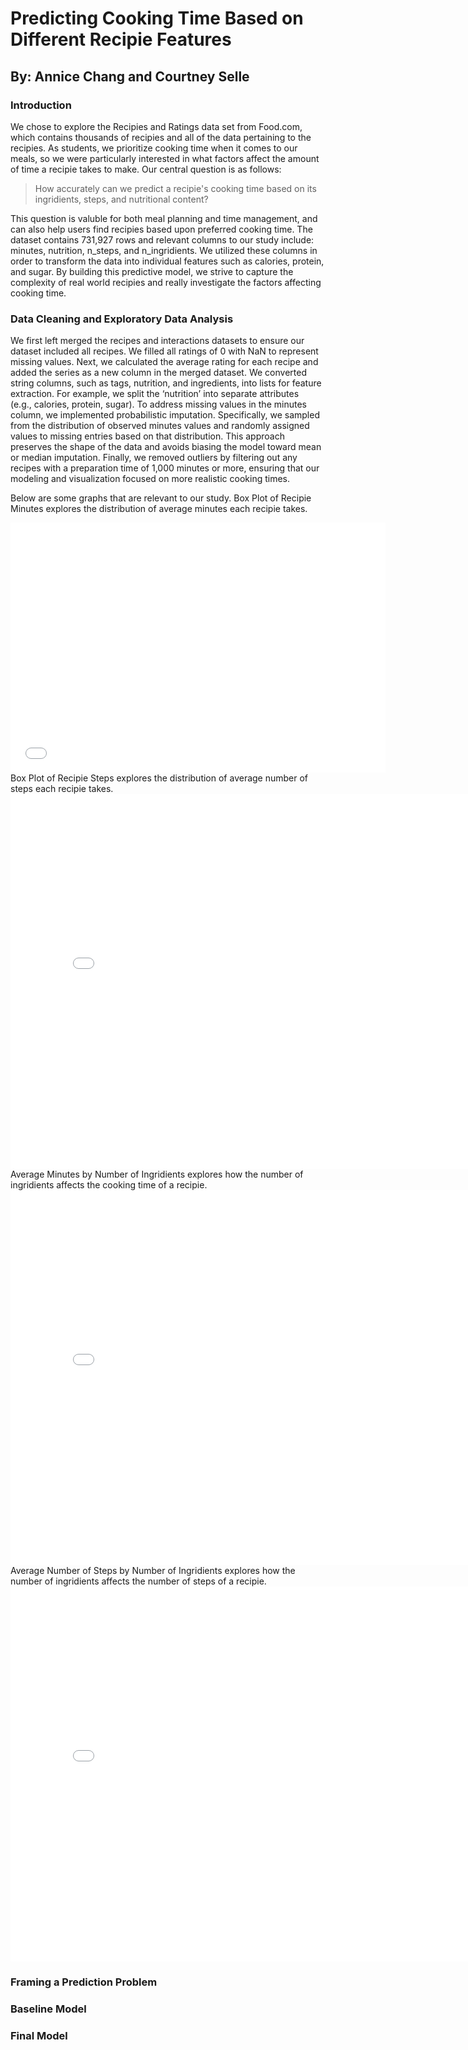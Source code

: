 # Predicting Cooking Time Based on Different Recipie Features 
## By: Annice Chang and Courtney Selle
### Introduction 
We chose to explore the Recipies and Ratings data set from Food.com, which contains thousands of recipies and all of the data pertaining to the recipies. As students, we prioritize cooking time when it comes to our meals, so we were particularly interested in what factors affect the amount of time a recipie takes to make. Our central question is as follows: 
> How accurately can we predict a recipie's cooking time based on its ingridients, steps, and nutritional content?

This question is valuble for both meal planning and time management, and can also help users find recipies based upon preferred cooking time. The dataset contains 731,927 rows and relevant columns to our study include: minutes, nutrition, n_steps, and n_ingridients. We utilized these columns in order to transform the data into individual features such as calories, protein, and sugar. By building this predictive model, we strive to capture the complexity of real world recipies and really investigate the factors affecting cooking time. 

### Data Cleaning and Exploratory Data Analysis
We first left merged the recipes and interactions datasets to ensure our dataset included all recipes. We filled all ratings of 0 with NaN to represent missing values. Next, we calculated the average rating for each recipe and added the series as a new column in the merged dataset. We converted string columns, such as tags, nutrition, and ingredients, into lists for feature extraction. For example, we split the ‘nutrition’ into separate attributes (e.g., calories, protein, sugar). To address missing values in the minutes column, we implemented probabilistic imputation. Specifically, we sampled from the distribution of observed minutes values and randomly assigned values to missing entries based on that distribution. This approach preserves the shape of the data and avoids biasing the model toward mean or median imputation. Finally, we removed outliers by filtering out any recipes with a preparation time of 1,000 minutes or more, ensuring that our modeling and visualization focused on more realistic cooking times.

Below are some graphs that are relevant to our study. 
Box Plot of Recipie Minutes explores the distribution of average minutes each recipie takes. 
<iframe
 src="univariate1.html"
 width="600"
 height="400"
 frameborder="0"
 ></iframe>
Box Plot of Recipie Steps explores the distribution of average number of steps each recipie takes. 
 <iframe
 src="univariate2.html"
 width="800"
 height="600"
 frameborder="0"
 ></iframe>
Average Minutes by Number of Ingridients explores how the number of ingridients affects the cooking time of a recipie. 
 <iframe
 src="bivariate1.html"
 width="800"
 height="600"
 frameborder="0"
 ></iframe>
Average Number of Steps by Number of Ingridients explores how the number of ingridients affects the number of steps of a recipie.
 <iframe
 src="bivariate2.html"
 width="800"
 height="600"
 frameborder="0"
 ></iframe>
 
### Framing a Prediction Problem

### Baseline Model

### Final Model 
